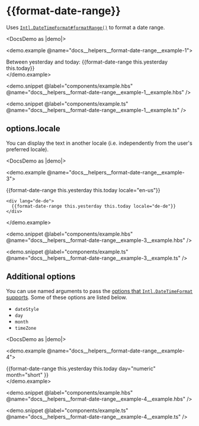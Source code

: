 # &#123;&#123;format-date-range&#125;&#125;

Uses [`Intl.DateTimeFormat#formatRange()`](https://developer.mozilla.org/docs/Web/JavaScript/Reference/Global_Objects/Intl/DateTimeFormat/formatRange) to format a date range.

<DocsDemo as |demo|>
  <LocaleSwitcher />

  <demo.example @name="docs__helpers__format-date-range__example-1">
    <div>
      Between yesterday and today: {{format-date-range this.yesterday this.today}}
    </div>
  </demo.example>

  <demo.snippet
    @label="components/example.hbs"
    @name="docs__helpers__format-date-range__example-1__example.hbs"
  />

  <demo.snippet
    @label="components/example.ts"
    @name="docs__helpers__format-date-range__example-1__example.ts"
  />
</DocsDemo>


## options.locale

You can display the text in another locale (i.e. independently from the user's preferred locale).

<DocsDemo as |demo|>
  <LocaleSwitcher />

  <demo.example @name="docs__helpers__format-date-range__example-3">
    <div lang="en-us">
      {{format-date-range this.yesterday this.today locale="en-us"}}
    </div>

    <div lang="de-de">
      {{format-date-range this.yesterday this.today locale="de-de"}}
    </div>
  </demo.example>

  <demo.snippet
    @label="components/example.hbs"
    @name="docs__helpers__format-date-range__example-3__example.hbs"
  />

  <demo.snippet
    @label="components/example.ts"
    @name="docs__helpers__format-date-range__example-3__example.ts"
  />
</DocsDemo>


## Additional options

You can use named arguments to pass the [options that `Intl.DateTimeFormat` supports](https://developer.mozilla.org/docs/Web/JavaScript/Reference/Global_Objects/Intl/DateTimeFormat/DateTimeFormat#options). Some of these options are listed below.

- `dateStyle`
- `day`
- `month`
- `timeZone`

<DocsDemo as |demo|>
  <LocaleSwitcher />

  <demo.example @name="docs__helpers__format-date-range__example-4">
    <div>
      {{format-date-range
        this.yesterday
        this.today
        day="numeric"
        month="short"
      }}
    </div>
  </demo.example>

  <demo.snippet
    @label="components/example.hbs"
    @name="docs__helpers__format-date-range__example-4__example.hbs"
  />

  <demo.snippet
    @label="components/example.ts"
    @name="docs__helpers__format-date-range__example-4__example.ts"
  />
</DocsDemo>
